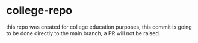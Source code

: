 # college-repo
this repo was created for college education purposes, this commit is going to be done directly to the main branch, a PR will not be raised.
